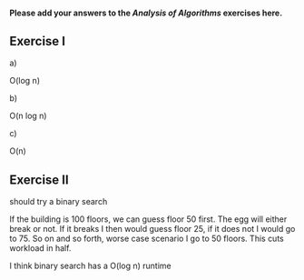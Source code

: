 #### Please add your answers to the ***Analysis of  Algorithms*** exercises here.

## Exercise I

a)

O(log n)


b)

O(n log n)


c)

O(n)

## Exercise II

should try a binary search

If the building is 100 floors, we can guess floor 50 first. The egg will either break or not. If it breaks I then would guess floor 25, if it does not I would go to 75. So on and so forth, worse case scenario I go to 50 floors. This cuts workload in half.

I think binary search has a O(log n) runtime